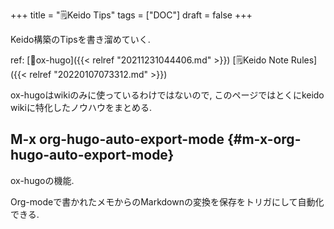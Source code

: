 +++
title = "🗒Keido Tips"
tags = ["DOC"]
draft = false
+++

Keido構築のTipsを書き溜めていく.

ref: [📝ox-hugo]({{< relref "20211231044406.md" >}}) [🗒Keido Note Rules]({{< relref "20220107073312.md" >}})

ox-hugoはwikiのみに使っているわけではないので, このページではとくにkeido wikiに特化したノウハウをまとめる.


## M-x org-hugo-auto-export-mode {#m-x-org-hugo-auto-export-mode}

ox-hugoの機能.

Org-modeで書かれたメモからのMarkdownの変換を保存をトリガにして自動化できる.
